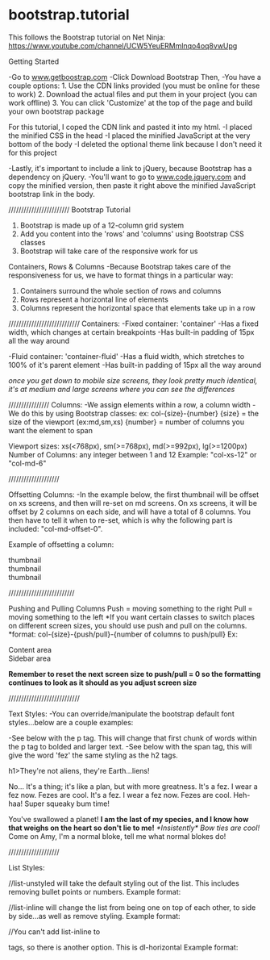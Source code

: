 # bootstrap.tutorial

This follows the Bootstrap tutorial on Net Ninja:
https://www.youtube.com/channel/UCW5YeuERMmlnqo4oq8vwUpg

Getting Started

-Go to www.getboostrap.com
  -Click Download Bootstrap
  Then,
  -You have a couple options:
    1. Use the CDN links provided (you must be online for these to work)
    2. Download the actual files and put them in your project (you can work offline)
    3. You can click 'Customize' at the top of the page and build your own
      bootstrap package

For this tutorial, I coped the CDN link and pasted it into my html.
  -I placed the minified CSS in the head
  -I placed the minified JavaScript at the very bottom of the body
  -I deleted the optional theme link because I don't need it for this project

  -Lastly, it's important to include a link to jQuery, because Bootstrap has a
    dependency on jQuery.
    -You'll want to go to www.code.jquery.com and copy the minified version,
      then paste it right above the minified JavaScript bootstrap link in the body.

/\/\/\/\/\/\/\/\/\/\/\/\/\/\/\/\/\/\/\/\/\/\/\/
Bootstrap Tutorial
1. Bootstrap is made up of a 12-column grid system
2. Add you content into the 'rows' and 'columns' using Bootstrap CSS classes
3. Bootstrap will take care of the responsive work for us

Containers, Rows & Columns
-Because Bootstrap takes care of the responsiveness for us, we have to
  format things in a particular way:
  1. Containers surround the whole section of rows and columns
  2. Rows represent a horizontal line of elements
  3. Columns represent the horizontal space that elements take up
    in a row

/\/\/\/\/\/\/\/\/\/\/\/\/\/\/\/\/\/\/\/\/\/\/\/\/\/\/\/
Containers:
-Fixed container: 'container'
  -Has a fixed width, which changes at certain breakpoints
  -Has built-in padding of 15px all the way around

-Fluid container: 'container-fluid'
  -Has a fluid width, which stretches to 100% of it's parent element
  -Has built-in padding of 15px all the way around

*once you get down to mobile size screens, they look pretty much
  identical, it's at medium and large screens where you can see the
  differences*

  /\/\/\/\/\/\/\/\/\/\/\/\/\/\/\/
Columns:
  -We assign elements within a row, a column width
  -We do this by using Bootstrap classes:
    ex: col-{size}-{number}
    {size} = the size of the viewport (ex:md,sm,xs)
    {number} = number of columns you want the element to span

Viewport sizes:
  xs(<768px), sm(>=768px), md(>=992px), lg(>=1200px)
Number of Columns:
  any integer between 1 and 12
Example: "col-xs-12" or "col-md-6"

/\/\/\/\/\/\/\/\/\/\/\/\/\/\/\/\/\/\/\/

Offsetting Columns:
-In the example below, the first thumbnail will be offset on xs screens, and then
  will re-set on md screens. On xs screens, it will be offset by 2 columns on each side,
  and will have a total of 8 columns. You then have to tell it when to re-set, which is why
  the following part is included: "col-md-offset-0".

Example of offsetting a column:

  <div class="col-xs-offset-2 col-xs-8 col-md-4 col-md-offset-0 thumb">thumbnail</div>
  <div class="col-xs-12 col-md-4 thumb">thumbnail</div>
  <div class="col-xs-12 col-md-4 thumb">thumbnail</div>

  /\/\/\/\/\/\/\/\/\/\/\/\/\/\/\/\/\/\/\/\/\/\/\/\/\/

Pushing and Pulling Columns
  Push = moving something to the right
  Pull = moving something to the left
*If you want certain classes to switch places on different screen sizes,
     you should use push and pull on the columns.
*format: col-{size}-{push/pull}-{number of columns to push/pull}
Ex:
<div class="col-xs-12 col-md-6 col-md-push-6 col-lg-8 col-lg-push-0 thumb">Content area</div>
<div class="col-xs-12 col-md-6 col-md-pull-6 col-lg-4 col-lg-pull-0 thumb">Sidebar area</div>

**Remember to reset the next screen size to push/pull = 0 so the formatting
  continues to look as it should as you adjust screen size**

/\/\/\/\/\/\/\/\/\/\/\/\/\/\/\/\/\/\/\/\/\/\/\/\/\/\/\/

Text Styles:
-You can override/manipulate the bootstrap default font styles...below are a couple examples:

-See below with the p tag. This will change that first chunk of words within the p tag
  to bolded and larger text.
-See below with the span tag, this will give the word 'fez' the same styling as
  the h2 tags.

h1>They're not aliens, they're Earth…liens!</h1>
<p class="lead">No… It's a thing; it's like a plan, but with more greatness. It's a fez.
  I wear a <span class="h2">fez</span> now. Fezes are cool. It's a fez. I wear
  a fez now. Fezes are cool. Heh-haa! Super squeaky bum time!
</p>
<p>You've swallowed a planet! <strong> I am the last of my species, and I know
  how that weighs on the heart so don't lie to me!</strong> <em> *Insistently* Bow
  ties are cool!</em> Come on Amy, I'm a normal bloke, tell me what normal blokes do!
</p>


/\/\/\/\/\/\/\/\/\/\/\/\/\/\/\/\/\/\/\/

List Styles:

//list-unstyled will take the default styling out of the
list. This includes removing bullet points or numbers.
Example format:
<ul class="list-unstyled"></ul>

//list-inline will change the list from being one on top
of each other, to side by side...as well as remove styling.
Example format:
<ul class="list-inline"></ul>

//You can't add list-inline to <dt> tags, so there is
  another option. This is dl-horizontal
Example format:
  <dt class="dl-horizontal"></dt>

